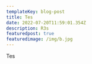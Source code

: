 ```yaml
---
templateKey: blog-post
title: Tes
date: 2022-07-20T11:59:01.354Z
description: R3s
featuredpost: true
featuredimage: /img/b.jpg
---
```

Tes